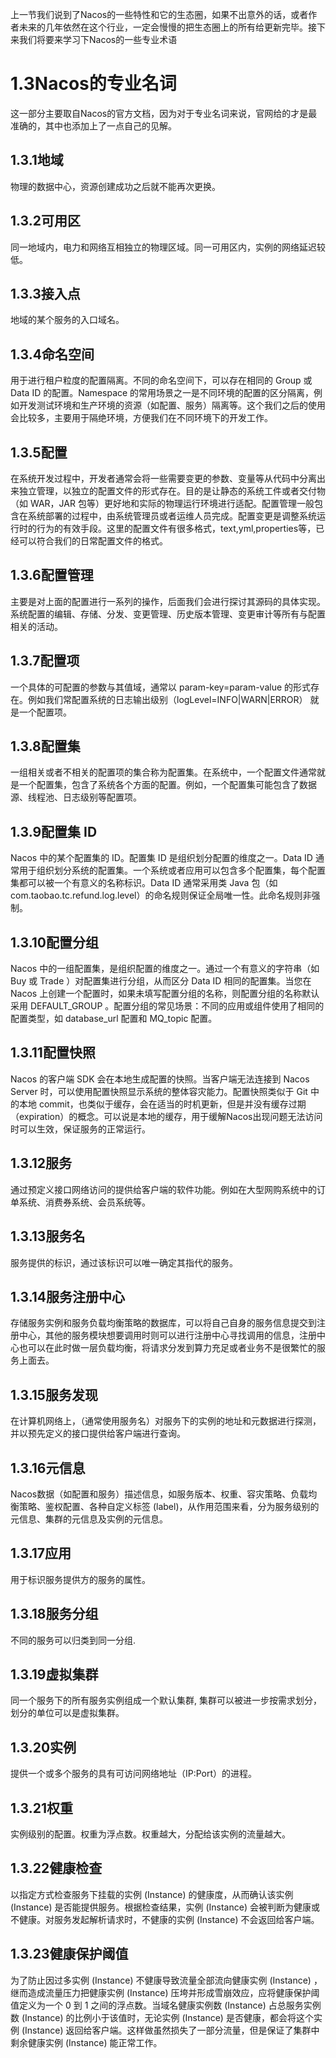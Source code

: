 上一节我们说到了Nacos的一些特性和它的生态圈，如果不出意外的话，或者作者未来的几年依然在这个行业，一定会慢慢的把生态圈上的所有给更新完毕。接下来我们将要来学习下Nacos的一些专业术语

# 1.3Nacos的专业名词

这一部分主要取自Nacos的官方文档，因为对于专业名词来说，官网给的才是最准确的，其中也添加上了一点自己的见解。

## 1.3.1地域

物理的数据中心，资源创建成功之后就不能再次更换。

## 1.3.2可用区

同一地域内，电力和网络互相独立的物理区域。同一可用区内，实例的网络延迟较低。

## 1.3.3接入点

地域的某个服务的入口域名。

## 1.3.4命名空间

用于进行租户粒度的配置隔离。不同的命名空间下，可以存在相同的 Group 或 Data ID 的配置。Namespace 的常用场景之一是不同环境的配置的区分隔离，例如开发测试环境和生产环境的资源（如配置、服务）隔离等。这个我们之后的使用会比较多，主要用于隔绝环境，方便我们在不同环境下的开发工作。

## 1.3.5配置

在系统开发过程中，开发者通常会将一些需要变更的参数、变量等从代码中分离出来独立管理，以独立的配置文件的形式存在。目的是让静态的系统工件或者交付物（如 WAR，JAR 包等）更好地和实际的物理运行环境进行适配。配置管理一般包含在系统部署的过程中，由系统管理员或者运维人员完成。配置变更是调整系统运行时的行为的有效手段。这里的配置文件有很多格式，text,yml,properties等，已经可以符合我们的日常配置文件的格式。

## 1.3.6配置管理

主要是对上面的配置进行一系列的操作，后面我们会进行探讨其源码的具体实现。系统配置的编辑、存储、分发、变更管理、历史版本管理、变更审计等所有与配置相关的活动。

## 1.3.7配置项

一个具体的可配置的参数与其值域，通常以 param-key=param-value 的形式存在。例如我们常配置系统的日志输出级别（logLevel=INFO|WARN|ERROR） 就是一个配置项。

## 1.3.8配置集

一组相关或者不相关的配置项的集合称为配置集。在系统中，一个配置文件通常就是一个配置集，包含了系统各个方面的配置。例如，一个配置集可能包含了数据源、线程池、日志级别等配置项。

## 1.3.9配置集 ID

Nacos 中的某个配置集的 ID。配置集 ID 是组织划分配置的维度之一。Data ID 通常用于组织划分系统的配置集。一个系统或者应用可以包含多个配置集，每个配置集都可以被一个有意义的名称标识。Data ID 通常采用类 Java 包（如 com.taobao.tc.refund.log.level）的命名规则保证全局唯一性。此命名规则非强制。

## 1.3.10配置分组

Nacos 中的一组配置集，是组织配置的维度之一。通过一个有意义的字符串（如 Buy 或 Trade ）对配置集进行分组，从而区分 Data ID 相同的配置集。当您在 Nacos 上创建一个配置时，如果未填写配置分组的名称，则配置分组的名称默认采用 DEFAULT_GROUP 。配置分组的常见场景：不同的应用或组件使用了相同的配置类型，如 database_url 配置和 MQ_topic 配置。

## 1.3.11配置快照

Nacos 的客户端 SDK 会在本地生成配置的快照。当客户端无法连接到 Nacos Server 时，可以使用配置快照显示系统的整体容灾能力。配置快照类似于 Git 中的本地 commit，也类似于缓存，会在适当的时机更新，但是并没有缓存过期（expiration）的概念。可以说是本地的缓存，用于缓解Nacos出现问题无法访问时可以生效，保证服务的正常运行。

## 1.3.12服务

通过预定义接口网络访问的提供给客户端的软件功能。例如在大型网购系统中的订单系统、消费券系统、会员系统等。

## 1.3.13服务名

服务提供的标识，通过该标识可以唯一确定其指代的服务。

## 1.3.14服务注册中心

存储服务实例和服务负载均衡策略的数据库，可以将自己自身的服务信息提交到注册中心，其他的服务模块想要调用时则可以进行注册中心寻找调用的信息，注册中心也可以在此时做一层负载均衡，将请求分发到算力充足或者业务不是很繁忙的服务上面去。

## 1.3.15服务发现

在计算机网络上，（通常使用服务名）对服务下的实例的地址和元数据进行探测，并以预先定义的接口提供给客户端进行查询。

## 1.3.16元信息

Nacos数据（如配置和服务）描述信息，如服务版本、权重、容灾策略、负载均衡策略、鉴权配置、各种自定义标签 (label)，从作用范围来看，分为服务级别的元信息、集群的元信息及实例的元信息。

## 1.3.17应用

用于标识服务提供方的服务的属性。

## 1.3.18服务分组

不同的服务可以归类到同一分组.

## 1.3.19虚拟集群

同一个服务下的所有服务实例组成一个默认集群, 集群可以被进一步按需求划分，划分的单位可以是虚拟集群。

## 1.3.20实例

提供一个或多个服务的具有可访问网络地址（IP:Port）的进程。

## 1.3.21权重

实例级别的配置。权重为浮点数。权重越大，分配给该实例的流量越大。

## 1.3.22健康检查

以指定方式检查服务下挂载的实例 (Instance) 的健康度，从而确认该实例 (Instance) 是否能提供服务。根据检查结果，实例 (Instance) 会被判断为健康或不健康。对服务发起解析请求时，不健康的实例 (Instance) 不会返回给客户端。

## 1.3.23健康保护阈值

为了防止因过多实例 (Instance) 不健康导致流量全部流向健康实例 (Instance) ，继而造成流量压力把健康实例 (Instance) 压垮并形成雪崩效应，应将健康保护阈值定义为一个 0 到 1 之间的浮点数。当域名健康实例数 (Instance) 占总服务实例数 (Instance) 的比例小于该值时，无论实例 (Instance) 是否健康，都会将这个实例 (Instance) 返回给客户端。这样做虽然损失了一部分流量，但是保证了集群中剩余健康实例 (Instance) 能正常工作。